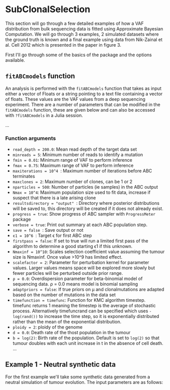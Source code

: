# SubClonalSelection

This section will go through a few detailed examples of how a VAF distribution from bulk sequencing data is fitted using Approximate Bayesian Computation. We will go through 3 examples, 2 simulated datasets where the ground truth is known and a final example using data from Nik-Zainal et al. Cell 2012 which is presented in the paper in figure 3.

First I'll go through some of the basics of the package and the options available.

## `fitABCmodels` function
An analysis is performed with the ```fitABCmodels``` function that takes as input either a vector of Floats or a string pointing to a text file containing a vector of floats. These values are the VAF values from a deep sequencing experiment. There are a number of parameters that can be modified in the ```fitABCmodels``` function, these are given below and can also be accessed with ```?fitABCmodels``` in a Julia session.

...
### Function arguments
- `read_depth = 200.0`: Mean read depth of the target data set
- `minreads = 5`: Minimum number of reads to identify a mutation
- `fmin = 0.01`: Minimum range of VAF to perform inference
- `fmax = 0.75`: Maximum range of VAF to perform inference
- `maxiterations = 10^4 `: Maximum number of iterations before ABC terminates
- `maxclones = 2`: Maximum number of clones, can be 1 or 2
- `nparticles = 500`: Number of particles (ie samples) in the ABC output
- `Nmax = 10^4`: Maximum population size used to fit data, increase if suspect that there is a late arising clone
- `resultsdirectory = "output" `: Directory where posterior distributions will be saved to, this directory will be created if it does not already exist.
- `progress = true`: Show progress of ABC sampler with `ProgressMeter` package
- `verbose = true`: Print out summary at each ABC population step.
- `save = false `: Save output or not
- `ϵ1 = 10^6 `: Target ϵ for first ABC step
- `firstpass = false`: If set to true will run a limited first pass of the algorithm to determine a good starting ϵ1 if this unknown.
- `Nmaxinf = 10^10`: Scales selection coefficient value assuming the tumour size is Nmaxinf. Once value >10^9 has limited effect.
- `scalefactor = 2`: Parameter for perturbation kernel for parameter values. Larger values means space will be explored more slowly but fewer particles will be perturbed outside prior range.
- `ρ = 0.0`: Overdispersion parameter for beta-binomial model of sequencing data. ρ = 0.0 means model is binomial sampling
- `adaptpriors = false`: If true priors on μ and clonalmutations are adapted based on the number of mutations in the data set
- `timefunction = timefunc`: Function for KMC algorithm timestep. timefunc returns 1 meaning the timestep is the average of stochastic process. Alternatively timefuncrand can be specified which uses `-log(rand())` to increase the time step, so it is exponentially distributed rather than the mean of the exponential distribution.
- `ploidy = 2`: ploidy of the genome
- `d = 0.0`: Death rate of the thost population in the tumour
- `b = log(2)`: Birth rate of the population. Default is set to `log(2)` so that tumour doubles with each unit increase in t in the absence of cell death.
...

## Example 1 - Neutral synthetic data
For the first example we'll take some synthetic data generated from a neutral simulation of tumour evolution. The input parameters are as follows:
